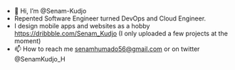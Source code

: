 - 👋 Hi, I’m @Senam-Kudjo
- Repented Software Engineer turned DevOps and Cloud Engineer.
- I design mobile apps and websites as a hobby https://dribbble.com/Senam_Kudjo (I only uploaded a few projects at the moment)
- 📫 How to reach me senamhumado56@gmail.com or on twitter @SenamKudjo_H
